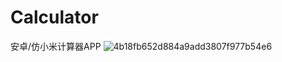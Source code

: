 # Calculator
安卓/仿小米计算器APP
![4b18fb652d884a9add3807f977b54e6](https://github.com/fale123/wowodd/assets/134841875/709285c9-8c76-4b0e-8120-6f6703f03df2)


